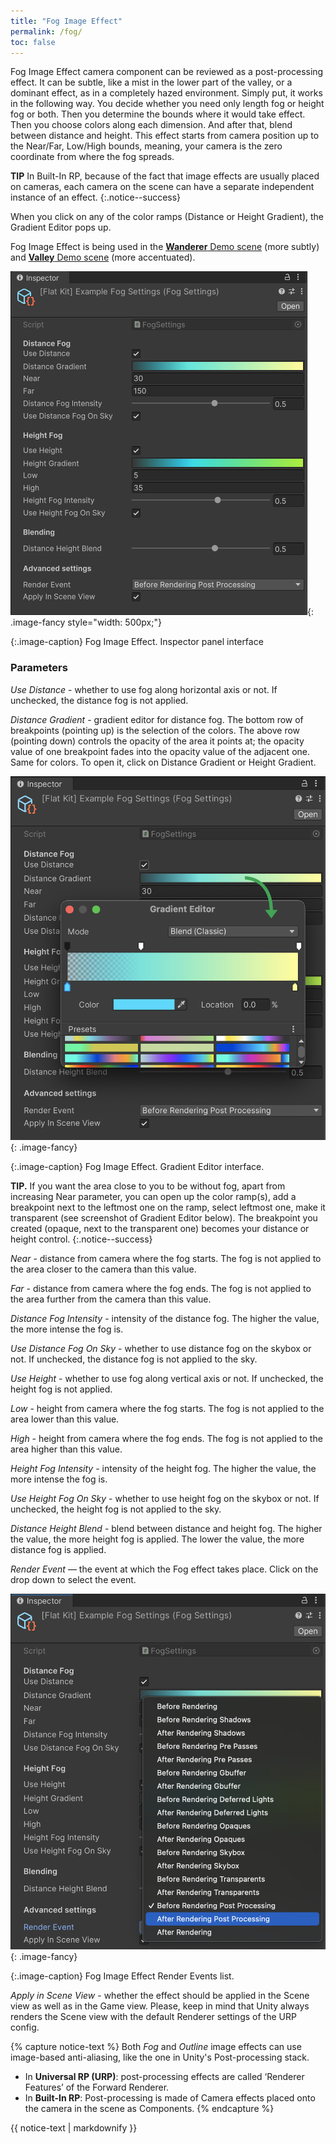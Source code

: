 ```yaml
---
title: "Fog Image Effect"
permalink: /fog/
toc: false
---
```


Fog Image Effect camera component can be reviewed as a post-processing effect. It can be subtle, like a mist in the lower part of the valley, or a dominant effect, as in a completely hazed environment. Simply put, it works in the following way. You decide whether you need only length fog or height fog or both. Then you determine the bounds where it would take effect. Then you choose colors along each dimension. And after that, blend between distance and height. This effect starts from camera position up to the Near/Far, Low/High bounds, meaning, your camera is the zero coordinate from where the fog spreads. 

**TIP** In Built-In RP, because of the fact that image effects are usually placed on cameras, each camera on the scene can have a separate independent instance of an effect.
{:.notice--success}

<!-- Because Unity’s MSAA (multi-sample anti-aliasing, which is an option in the Quality Settings of your project) does not apply to depth texture, there may be inconsistencies between the anti-aliased color image and the unprocessed depth image. This may look as aliasing if fog intensity is set to a high value. *Such artefacts may only occur if using MSAA*, so we recommend using screen-space anti-aliasing, such as in Unity’s post-processing stack that you can import by going to Window ▶︎ Package Manager in Unity 2018+. -->

When you click on any of the color ramps (Distance or Height Gradient), the Gradient Editor pops up.

Fog Image Effect is being used in the [**Wanderer** Demo scene](https://flatkit.dustyroom.com/demo-scenes/#wanderer) (more subtly) and [**Valley** Demo scene](https://flatkit.dustyroom.com/demo-scenes/#valley) (more accentuated).

![Fog Image Effect. Inspector panel interface](/FlatKit_Manual_Images/fog_image_effect.png){: .image-fancy style="width: 500px;"}

{:.image-caption}
Fog Image Effect. Inspector panel interface

### Parameters

_Use Distance_ - whether to use fog along horizontal axis or not. If unchecked, the distance fog is not applied.

_Distance Gradient_ - gradient editor for distance fog. The bottom row of breakpoints (pointing up) is the selection of the colors. The above row (pointing down) controls the opacity of the area it points at; the opacity value of one breakpoint fades into the opacity value of the adjacent one. Same for colors. To open it, click on Distance Gradient or Height Gradient.

![Fog Image Effect. Gradient Editor interface.](/FlatKit_Manual_Images/fog_image_effect_gradient_editor.png){: .image-fancy}

{:.image-caption}
Fog Image Effect. Gradient Editor interface.

**TIP.** If you want the area close to you to be without fog, apart from increasing Near parameter, you can open up the color ramp(s), add a breakpoint next to the leftmost one on the ramp, select leftmost one, make it transparent (see screenshot of Gradient Editor below). The breakpoint you created (opaque, next to the transparent one) becomes your distance or height control.
{:.notice--success}

_Near_ - distance from camera where the fog starts. The fog is not applied to the area closer to the camera than this value.

_Far_ - distance from camera where the fog ends. The fog is not applied to the area further from the camera than this value.

_Distance Fog Intensity_ - intensity of the distance fog. The higher the value, the more intense the fog is.

_Use Distance Fog On Sky_ - whether to use distance fog on the skybox or not. If unchecked, the distance fog is not applied to the sky.

_Use Height_ - whether to use fog along vertical axis or not. If unchecked, the height fog is not applied.

_Low_ - height from camera where the fog starts. The fog is not applied to the area lower than this value.

_High_ - height from camera where the fog ends. The fog is not applied to the area higher than this value.

_Height Fog Intensity_ - intensity of the height fog. The higher the value, the more intense the fog is.

_Use Height Fog On Sky_ - whether to use height fog on the skybox or not. If unchecked, the height fog is not applied to the sky.

_Distance Height Blend_ - blend between distance and height fog. The higher the value, the more height fog is applied. The lower the value, the more distance fog is applied.

_Render Event_ — the event at which the Fog effect takes place. Click on the drop down to select the event.

![](/FlatKit_Manual_Images/fog_image_effect_render_events.png){: .image-fancy}

{:.image-caption}
Fog Image Effect Render Events list.

_Apply in Scene View_ - whether the effect should be applied in the Scene view as well as in the Game view. Please, keep in mind that Unity always renders the Scene view with the default Renderer settings of the URP config.

{% capture notice-text %}
Both *Fog* and *Outline* image effects can use image-based anti-aliasing, like the one in Unity's Post-processing stack.

* In **Universal RP (URP)**: post-processing effects are called ‘Renderer Features’ of the Forward Renderer.
* In **Built-In RP**: Post-processing is made of Camera effects placed onto the camera in the scene as Components.
{% endcapture %}

<div class="notice--info">
  {{ notice-text | markdownify }}
</div>

